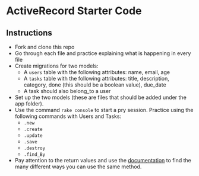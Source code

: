 # ActiveRecord Starter Code

## Instructions 
- Fork and clone this repo 
- Go through each file and practice explaining what is happening in every file
- Create migrations for two models:
    - A `users` table with the following attributes: name, email, age
    - A `tasks` table with the following attributes: title, description, category, done (this should be a boolean value), due_date
    - A task should also belong_to a user 
- Set up the two models (these are files that should be added under the app folder). 
- Use the command `rake console` to start a pry session. Practice using the following commands with Users and Tasks: 
  - `.new` 
  - `.create`
  - `.update`
  - `.save`
  - `.destroy`
  - `.find_By`
- Pay attention to the return values and use the [documentation](https://guides.rubyonrails.org/active_record_basics.html) to find the many different ways you can use the same method. 
